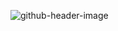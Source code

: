 ![github-header-image](https://github.com/user-attachments/assets/ce75df5f-be4e-4580-8e36-116872560491)
